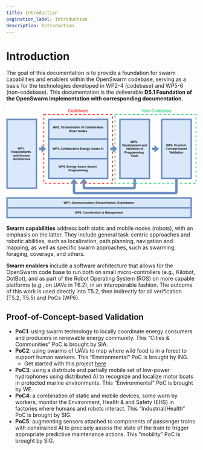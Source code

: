 ```yaml
---
title: Introduction
pagination_label: Introduction
description: Introduction
---
```


# Introduction

The goal of this documentation is to provide a foundation for swarm capabilities and enablers within the OpenSwarm codebase, serving as a basis for the technologies developed in WP2-4 (codebase) and WP5-6 (non-codebase). This documentation is the deliverable **D5.1 Foundation of the OpenSwarm implementation with corresponding documentation.**

![Interaction between the different WPs](img/wps.png)

**Swarm capabilities** address both static and mobile nodes (robots), with an emphasis on the latter. They include general task-centric approaches and robotic abilities, such as localization, path planning, navigation and mapping, as well as specific swarm approaches, such as swarming, foraging, coverage, and others. 

**Swarm enablers** include a software architecture that allows for the OpenSwarm code base to run both on small micro-controllers (e.g., Kilobot, DotBot), and as part of the Robot Operating System (ROS) on more capable platforms (e.g., on UAVs in T6.2), in an interoperable fashion. The outcome of this work is used directly into T5.2, then indirectly for all verification (T5.2, T5.5) and PoCs (WP6).

## Proof-of-Concept-based Validation
- **PoC1**: using swarm technology to locally coordinate energy consumers and producers in renewable energy community. This “Cities & Communities” PoC is brought by SIA.
- **PoC2**: using swarms of UAVs to map where wild food is in a forest to support human workers. This “Environmental” PoC is brought by ING.
    - Get started with this project [here](../20-noncodebase/10-enablers/10-ros/30-singularity_openswarm/index.md) 
- **PoC3**: using a distribute and partially mobile set of low-power hydrophones using distributed AI to recognize and localize motor boats in protected marine environments. This “Environmental” PoC is brought by WE.
- **PoC4**: a combination of static and mobile devices, some worn by workers, monitor the Environment, Health & and Safety (EHS) in factories where humans and robots interact. This “Industrial/Health” PoC is brought by SIG.
- **PoC5**: augmenting sensors attached to components of passenger trains with constrained AI to precisely assess the state of the train to trigger appropriate predictive maintenance actions. This “mobility” PoC is brought by SIG.
